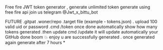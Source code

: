 Free fire JWT token generator , generate unlimited token generate using free fire api 
join us telegram @Jwt_x_bittu_bot 

FUTURE 
.gitpat
.woner/repo
.target file (example - tokens.json) 
. upload 100 valid uid or password 
.cmd /token once done automatically show how many tokens generated 
.then update cmd /update it will update automatically your GitHub done boom 💥 enjoy u are successfully generated 
. once generated again generate after 7 hours * 
